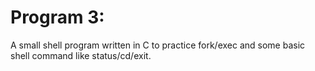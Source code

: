 # Program 3:
A small shell program written in C to practice fork/exec and some basic shell command like status/cd/exit.

